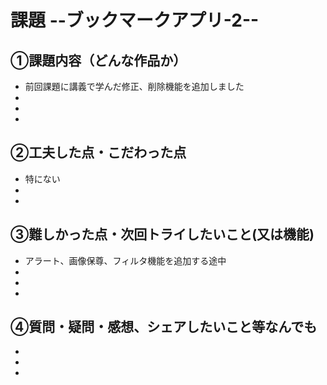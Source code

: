 # 課題  --ブックマークアプリ-2--

## ①課題内容（どんな作品か）
- 前回課題に講義で学んだ修正、削除機能を追加しました
- 
- 
- 

## ②工夫した点・こだわった点
- 特にない
- 
- 

## ③難しかった点・次回トライしたいこと(又は機能)
- アラート、画像保尊、フィルタ機能を追加する途中
- 
- 
- 

## ④質問・疑問・感想、シェアしたいこと等なんでも
- 
- 
- 
